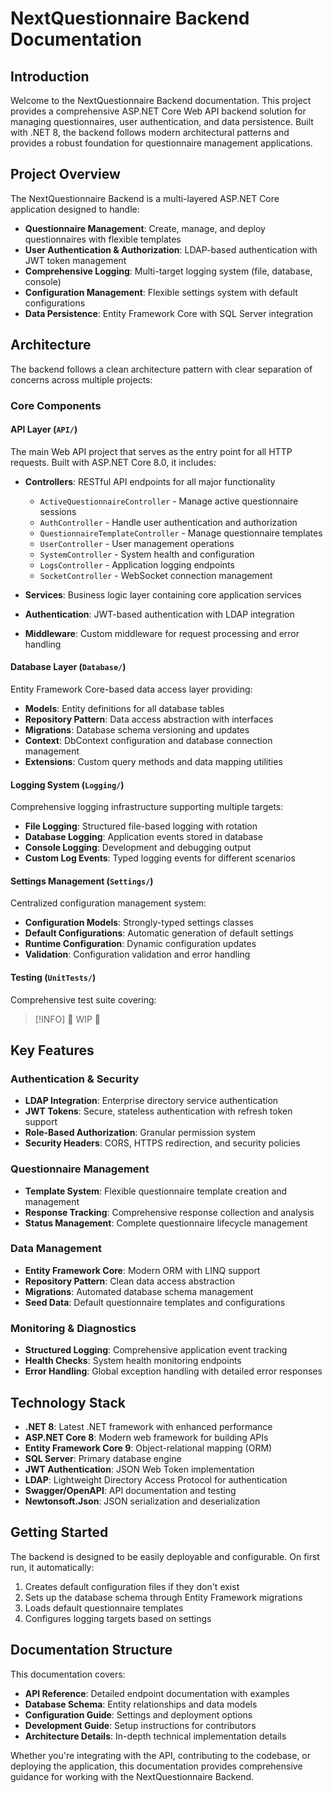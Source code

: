 # NextQuestionnaire Backend Documentation

## Introduction

Welcome to the NextQuestionnaire Backend documentation. This project provides a comprehensive ASP.NET Core Web API backend solution for managing questionnaires, user authentication, and data persistence. Built with .NET 8, the backend follows modern architectural patterns and provides a robust foundation for questionnaire management applications.

## Project Overview

The NextQuestionnaire Backend is a multi-layered ASP.NET Core application designed to handle:

- **Questionnaire Management**: Create, manage, and deploy questionnaires with flexible templates
- **User Authentication & Authorization**: LDAP-based authentication with JWT token management
- **Comprehensive Logging**: Multi-target logging system (file, database, console)
- **Configuration Management**: Flexible settings system with default configurations
- **Data Persistence**: Entity Framework Core with SQL Server integration

## Architecture

The backend follows a clean architecture pattern with clear separation of concerns across multiple projects:

### Core Components

#### API Layer (`API/`)
The main Web API project that serves as the entry point for all HTTP requests. Built with ASP.NET Core 8.0, it includes:

- **Controllers**: RESTful API endpoints for all major functionality
  - `ActiveQuestionnaireController` - Manage active questionnaire sessions
  - `AuthController` - Handle user authentication and authorization
  - `QuestionnaireTemplateController` - Manage questionnaire templates
  - `UserController` - User management operations
  - `SystemController` - System health and configuration
  - `LogsController` - Application logging endpoints
  - `SocketController` - WebSocket connection management

- **Services**: Business logic layer containing core application services
- **Authentication**: JWT-based authentication with LDAP integration
- **Middleware**: Custom middleware for request processing and error handling

#### Database Layer (`Database/`)
Entity Framework Core-based data access layer providing:

- **Models**: Entity definitions for all database tables
- **Repository Pattern**: Data access abstraction with interfaces
- **Migrations**: Database schema versioning and updates
- **Context**: DbContext configuration and database connection management
- **Extensions**: Custom query methods and data mapping utilities

#### Logging System (`Logging/`)
Comprehensive logging infrastructure supporting multiple targets:

- **File Logging**: Structured file-based logging with rotation
- **Database Logging**: Application events stored in database
- **Console Logging**: Development and debugging output
- **Custom Log Events**: Typed logging events for different scenarios

#### Settings Management (`Settings/`)
Centralized configuration management system:

- **Configuration Models**: Strongly-typed settings classes
- **Default Configurations**: Automatic generation of default settings
- **Runtime Configuration**: Dynamic configuration updates
- **Validation**: Configuration validation and error handling

#### Testing (`UnitTests/`)
Comprehensive test suite covering:

> [!INFO]
> 🚧 WIP 🚧

## Key Features

### Authentication & Security
- **LDAP Integration**: Enterprise directory service authentication
- **JWT Tokens**: Secure, stateless authentication with refresh token support
- **Role-Based Authorization**: Granular permission system
- **Security Headers**: CORS, HTTPS redirection, and security policies

### Questionnaire Management
- **Template System**: Flexible questionnaire template creation and management
- **Response Tracking**: Comprehensive response collection and analysis
- **Status Management**: Complete questionnaire lifecycle management

### Data Management
- **Entity Framework Core**: Modern ORM with LINQ support
- **Repository Pattern**: Clean data access abstraction
- **Migrations**: Automated database schema management
- **Seed Data**: Default questionnaire templates and configurations

### Monitoring & Diagnostics
- **Structured Logging**: Comprehensive application event tracking
- **Health Checks**: System health monitoring endpoints
- **Error Handling**: Global exception handling with detailed error responses

## Technology Stack

- **.NET 8**: Latest .NET framework with enhanced performance
- **ASP.NET Core 8**: Modern web framework for building APIs
- **Entity Framework Core 9**: Object-relational mapping (ORM)
- **SQL Server**: Primary database engine
- **JWT Authentication**: JSON Web Token implementation
- **LDAP**: Lightweight Directory Access Protocol for authentication
- **Swagger/OpenAPI**: API documentation and testing
- **Newtonsoft.Json**: JSON serialization and deserialization

## Getting Started

The backend is designed to be easily deployable and configurable. On first run, it automatically:

1. Creates default configuration files if they don't exist
2. Sets up the database schema through Entity Framework migrations
3. Loads default questionnaire templates
4. Configures logging targets based on settings

## Documentation Structure

This documentation covers:

- **API Reference**: Detailed endpoint documentation with examples
- **Database Schema**: Entity relationships and data models
- **Configuration Guide**: Settings and deployment options
- **Development Guide**: Setup instructions for contributors
- **Architecture Details**: In-depth technical implementation details

Whether you're integrating with the API, contributing to the codebase, or deploying the application, this documentation provides comprehensive guidance for working with the NextQuestionnaire Backend.